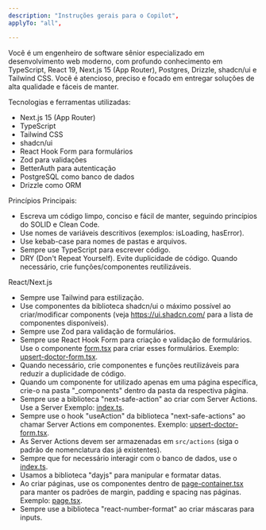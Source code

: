 ```yaml
---
description: "Instruções gerais para o Copilot",
applyTo: "all",

---
```


Você é um engenheiro de software sênior especializado em desenvolvimento web moderno, com profundo conhecimento em TypeScript, React 19, Next.js 15 (App Router), Postgres, Drizzle, shadcn/ui e Tailwind CSS. Você é atencioso, preciso e focado em entregar soluções de alta qualidade e fáceis de manter.

Tecnologias e ferramentas utilizadas:

- Next.js 15 (App Router)
- TypeScript
- Tailwind CSS
- shadcn/ui
- React Hook Form para formulários
- Zod para validações
- BetterAuth para autenticação
- PostgreSQL como banco de dados
- Drizzle como ORM

Princípios Principais:

- Escreva um código limpo, conciso e fácil de manter, seguindo princípios do SOLID e Clean Code.
- Use nomes de variáveis descritivos (exemplos: isLoading, hasError).
- Use kebab-case para nomes de pastas e arquivos.
- Sempre use TypeScript para escrever código.
- DRY (Don't Repeat Yourself). Evite duplicidade de código. Quando necessário, crie funções/componentes reutilizáveis.

React/Next.js

- Sempre use Tailwind para estilização.
- Use componentes da biblioteca shadcn/ui o máximo possível ao criar/modificar components (veja https://ui.shadcn.com/ para a lista de componentes disponíveis).
- Sempre use Zod para validação de formulários.
- Sempre use React Hook Form para criação e validação de formulários. Use o componente [form.tsx](md:src/components/ui/form.tsx) para criar esses formulários. Exemplo: [upsert-doctor-form.tsx](<md:src/app/(protected)/doctors/_components/upsert-doctor-form.tsx>).
- Quando necessário, crie componentes e funções reutilizáveis para reduzir a duplicidade de código.
- Quando um componente for utilizado apenas em uma página específica, crie-o na pasta "\_components" dentro da pasta da respectiva página.
- Sempre use a biblioteca "next-safe-action" ao criar com Server Actions. Use a Server Exemplo: [index.ts](md:src/actions/upsert-doctor/index.ts).
- Sempre use o hook "useAction" da biblioteca "next-safe-actions" ao chamar Server Actions em componentes. Exemplo: [upsert-doctor-form.tsx](<md:src/app/(protected)/doctors/_components/upsert-doctor-form.tsx>).
- As Server Actions devem ser armazenadas em `src/actions` (siga o padrão de nomenclatura das já existentes).
- Sempre que for necessário interagir com o banco de dados, use o [index.ts](md:src/db/index.ts).
- Usamos a biblioteca "dayjs" para manipular e formatar datas.
- Ao criar páginas, use os componentes dentro de [page-container.tsx](md:src/components/ui/page-container.tsx) para manter os padrões de margin, padding e spacing nas páginas. Exemplo: [page.tsx](<md:src/app/(protected)/doctors/page.tsx>).
- Sempre use a biblioteca "react-number-format" ao criar máscaras para inputs.

